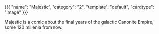 {{{
  "name": "Majestic",
  "category": "2",
  "template": "default",
  "cardtype": "image"
}}}

Majestic is a comic about the final years of the galactic Canonite Empire, some 120 millenia from now.
